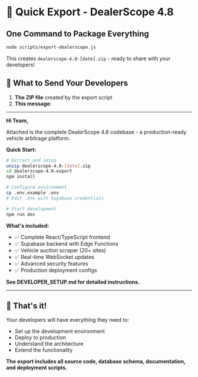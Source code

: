 # 🚀 Quick Export - DealerScope 4.8

## One Command to Package Everything

```bash
node scripts/export-dealerscope.js
```

This creates `dealerscope-4.8-[date].zip` - ready to share with your developers!

## 📧 What to Send Your Developers

1. **The ZIP file** created by the export script
2. **This message**:

---

**Hi Team,**

Attached is the complete DealerScope 4.8 codebase - a production-ready vehicle arbitrage platform.

**Quick Start:**
```bash
# Extract and setup
unzip dealerscope-4.8-[date].zip
cd dealerscope-4.8-export
npm install

# Configure environment
cp .env.example .env
# Edit .env with Supabase credentials

# Start development
npm run dev
```

**What's included:**
- ✅ Complete React/TypeScript frontend
- ✅ Supabase backend with Edge Functions
- ✅ Vehicle auction scraper (20+ sites)
- ✅ Real-time WebSocket updates
- ✅ Advanced security features
- ✅ Production deployment configs

**See DEVELOPER_SETUP.md for detailed instructions.**

---

## 🎯 That's it!

Your developers will have everything they need to:
- Set up the development environment
- Deploy to production
- Understand the architecture
- Extend the functionality

**The export includes all source code, database schema, documentation, and deployment scripts.**